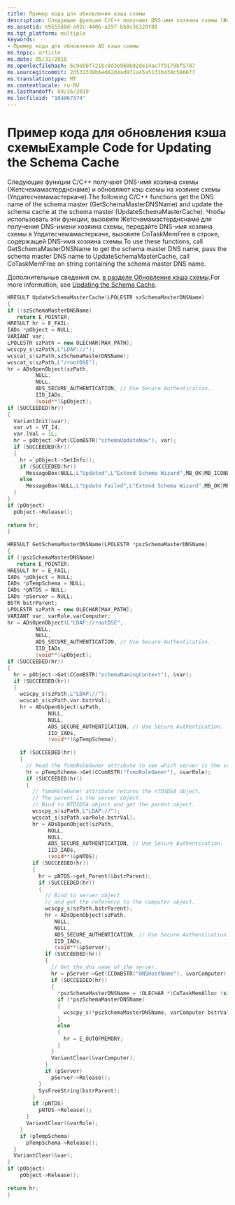 ```yaml
---
title: Пример кода для обновления кэша схемы
description: Следующие функции C/C++ получают DNS-имя хозяина схемы (Жетсчемамастерднснаме) и обновляют кэш схемы на хозяине схемы (Упдатесчемамастеркаче).
ms.assetid: e955588d-a92c-4406-a197-bb8c36329f88
ms.tgt_platform: multiple
keywords:
- Пример кода для обновления AD кэша схемы
ms.topic: article
ms.date: 05/31/2018
ms.openlocfilehash: 6c9ebbf721bc8d3e960b02de14ac7f9179bf5787
ms.sourcegitcommit: 2d531328b6ed82d4ad971a45a5131b430c5866f7
ms.translationtype: MT
ms.contentlocale: ru-RU
ms.lasthandoff: 09/16/2019
ms.locfileid: "104067374"
---
```

# <a name="example-code-for-updating-the-schema-cache"></a><span data-ttu-id="53213-104">Пример кода для обновления кэша схемы</span><span class="sxs-lookup"><span data-stu-id="53213-104">Example Code for Updating the Schema Cache</span></span>

<span data-ttu-id="53213-105">Следующие функции C/C++ получают DNS-имя хозяина схемы (Жетсчемамастерднснаме) и обновляют кэш схемы на хозяине схемы (Упдатесчемамастеркаче).</span><span class="sxs-lookup"><span data-stu-id="53213-105">The following C/C++ functions get the DNS name of the schema master (GetSchemaMasterDNSName) and update the schema cache at the schema master (UpdateSchemaMasterCache).</span></span> <span data-ttu-id="53213-106">Чтобы использовать эти функции, вызовите Жетсчемамастерднснаме для получения DNS-имени хозяина схемы, передайте DNS-имя хозяина схемы в Упдатесчемамастеркаче, вызовите CoTaskMemFree в строке, содержащей DNS-имя хозяина схемы.</span><span class="sxs-lookup"><span data-stu-id="53213-106">To use these functions, call GetSchemaMasterDNSName to get the schema master DNS name, pass the schema master DNS name to UpdateSchemaMasterCache, call CoTaskMemFree on string containing the schema master DNS name.</span></span>

<span data-ttu-id="53213-107">Дополнительные сведения см. [в разделе Обновление кэша схемы](updating-the-schema-cache.md).</span><span class="sxs-lookup"><span data-stu-id="53213-107">For more information, see [Updating the Schema Cache](updating-the-schema-cache.md).</span></span>


```C++
HRESULT UpdateSchemaMasterCache(LPOLESTR szSchemaMasterDNSName)
{
if (!szSchemaMasterDNSName)
   return E_POINTER;
HRESULT hr = E_FAIL;
IADs *pObject = NULL;
VARIANT var;
LPOLESTR szPath = new OLECHAR[MAX_PATH];
wcscpy_s(szPath,L"LDAP://");
wcscat_s(szPath,szSchemaMasterDNSName);
wcscat_s(szPath,L"/rootDSE");
hr = ADsOpenObject(szPath,
         NULL,
         NULL,
         ADS_SECURE_AUTHENTICATION, // Use Secure Authentication.
         IID_IADs,
         (void**)&pObject);
if (SUCCEEDED(hr))
{
  VariantInit(&var);
  var.vt = VT_I4;
  var.lVal = 1L;
  hr = pObject->Put(CComBSTR("schemaUpdateNow"), var);
  if (SUCCEEDED(hr))
  {
    hr = pObject->SetInfo();
    if (SUCCEEDED(hr))
      MessageBox(NULL,L"Updated",L"Extend Schema Wizard",MB_OK|MB_ICONEXCLAMATION);
    else
      MessageBox(NULL,L"Update Failed",L"Extend Schema Wizard",MB_OK|MB_ICONEXCLAMATION);
  }
}
if (pObject)
  pObject->Release();
 
return hr;
}
 
HRESULT GetSchemaMasterDNSName(LPOLESTR *pszSchemaMasterDNSName)
{
if (!pszSchemaMasterDNSName)
   return E_POINTER;
HRESULT hr = E_FAIL;
IADs *pObject = NULL;
IADs *pTempSchema = NULL;
IADs *pNTDS = NULL;
IADs *pServer = NULL;
BSTR bstrParent;
LPOLESTR szPath = new OLECHAR[MAX_PATH];
VARIANT var, varRole,varComputer;
hr = ADsOpenObject(L"LDAP://rootDSE",
         NULL,
         NULL,
         ADS_SECURE_AUTHENTICATION, // Use Secure Authentication.
         IID_IADs,
         (void**)&pObject);
if (SUCCEEDED(hr))
{
  hr = pObject->Get(CComBSTR("schemaNamingContext"), &var);
  if (SUCCEEDED(hr))
  {
    wcscpy_s(szPath,L"LDAP://");
    wcscat_s(szPath,var.bstrVal);
    hr = ADsOpenObject(szPath,
             NULL,
             NULL,
             ADS_SECURE_AUTHENTICATION, // Use Secure Authentication.
             IID_IADs,
             (void**)&pTempSchema);
 
    if (SUCCEEDED(hr))
    {
      // Read the fsmoRoleOwner attribute to see which server is the schema master.
      hr = pTempSchema->Get(CComBSTR("fsmoRoleOwner"), &varRole);
      if (SUCCEEDED(hr))
      {
        // fsmoRoleOwner attribute returns the nTDSDSA object.
        // The parent is the server object.
        // Bind to NTDSDSA object and get the parent object.
        wcscpy_s(szPath,L"LDAP://");
        wcscat_s(szPath,varRole.bstrVal);
        hr = ADsOpenObject(szPath,
             NULL,
             NULL,
             ADS_SECURE_AUTHENTICATION, // Use Secure Authentication.
             IID_IADs,
             (void**)&pNTDS);
        if (SUCCEEDED(hr))
        {
          hr = pNTDS->get_Parent(&bstrParent);
          if (SUCCEEDED(hr))
          {
            // Bind to server object
            // and get the reference to the computer object.
            wcscpy_s(szPath,bstrParent);
            hr = ADsOpenObject(szPath,
               NULL,
               NULL,
               ADS_SECURE_AUTHENTICATION, // Use Secure Authentication.
               IID_IADs,
               (void**)&pServer);
            if (SUCCEEDED(hr))
            {
              // Get the dns name of the server.
              hr = pServer->Get(CCOmBSTR("dNSHostName"), &varComputer);
              if (SUCCEEDED(hr))
              {
                *pszSchemaMasterDNSName = (OLECHAR *)CoTaskMemAlloc (sizeof(OLECHAR)*(wcslen(varComputer.bstrVal)+1));
                if (*pszSchemaMasterDNSName)
                {
                  wcscpy_s(*pszSchemaMasterDNSName, varComputer.bstrVal);
                }
                else
                {
                  hr = E_OUTOFMEMORY;
                }
              }
              VariantClear(&varComputer);
            }
            if (pServer)
              pServer->Release();
          }
          SysFreeString(bstrParent);
        }
        if (pNTDS)
          pNTDS->Release();
      }
      VariantClear(&varRole);
    }
    if (pTempSchema)
      pTempSchema->Release();
  }
  VariantClear(&var);
}
if (pObject)
    pObject->Release();
 
return hr;
}
```



 

 




